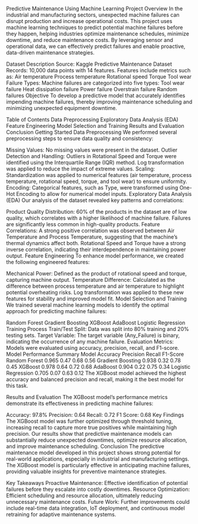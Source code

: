 Predictive Maintenance Using Machine Learning
Project Overview
In the industrial and manufacturing sectors, unexpected machine failures can disrupt production and increase operational costs. This project uses machine learning techniques to predict potential machine failures before they happen, helping industries optimize maintenance schedules, minimize downtime, and reduce maintenance costs. By leveraging sensor and operational data, we can effectively predict failures and enable proactive, data-driven maintenance strategies.

Dataset Description
Source: Kaggle Predictive Maintenance Dataset
Records: 10,000 data points with 14 features.
Features include metrics such as:
Air temperature
Process temperature
Rotational speed
Torque
Tool wear
Failure Types: Machine failures are categorized into five types:
Tool wear failure
Heat dissipation failure
Power failure
Overstrain failure
Random failures
Objective
To develop a predictive model that accurately identifies impending machine failures, thereby improving maintenance scheduling and minimizing unexpected equipment downtime.

Table of Contents
Data Preprocessing
Exploratory Data Analysis (EDA)
Feature Engineering
Model Selection and Training
Results and Evaluation
Conclusion
Getting Started
Data Preprocessing
We performed several preprocessing steps to ensure data quality and consistency:

Missing Values: No missing values were present in the dataset.
Outlier Detection and Handling:
Outliers in Rotational Speed and Torque were identified using the Interquartile Range (IQR) method.
Log transformation was applied to reduce the impact of extreme values.
Scaling:
Standardization was applied to numerical features (air temperature, process temperature, rotational speed, torque, and tool wear) to ensure uniformity.
Encoding:
Categorical features, such as Type, were transformed using One-Hot Encoding to allow for numerical model inputs.
Exploratory Data Analysis (EDA)
Our analysis of the dataset revealed key patterns and correlations:

Product Quality Distribution:
60% of the products in the dataset are of low quality, which correlates with a higher likelihood of machine failure.
Failures are significantly less common in high-quality products.
Feature Correlations:
A strong positive correlation was observed between Air Temperature and Process Temperature, suggesting that the machine’s thermal dynamics affect both.
Rotational Speed and Torque have a strong inverse correlation, indicating their interdependence in maintaining power output.
Feature Engineering
To enhance model performance, we created the following engineered features:

Mechanical Power: Defined as the product of rotational speed and torque, capturing machine output.
Temperature Difference: Calculated as the difference between process temperature and air temperature to highlight potential overheating risks.
Log transformation was applied to these new features for stability and improved model fit.
Model Selection and Training
We trained several machine learning models to identify the optimal approach for predicting machine failures:

Random Forest
Gradient Boosting
XGBoost
AdaBoost
Logistic Regression
Training Process
Train/Test Split: Data was split into 80% training and 20% testing sets.
Target Variable: The target variable (Any_Failure) is binary, indicating the occurrence of any machine failure.
Evaluation Metrics: Models were evaluated using accuracy, precision, recall, and F1-score.
Model Performance Summary
Model	Accuracy	Precision	Recall	F1-Score
Random Forest	0.965	0.47	0.68	0.56
Gradient Boosting	0.938	0.32	0.78	0.45
XGBoost	0.978	0.64	0.72	0.68
AdaBoost	0.904	0.22	0.75	0.34
Logistic Regression	0.705	0.07	0.63	0.12
The XGBoost model achieved the highest accuracy and balanced precision and recall, making it the best model for this task.

Results and Evaluation
The XGBoost model’s performance metrics demonstrate its effectiveness in predicting machine failures:

Accuracy: 97.8%
Precision: 0.64
Recall: 0.72
F1 Score: 0.68
Key Findings
The XGBoost model was further optimized through threshold tuning, increasing recall to capture more true positives while maintaining high precision.
Our results show that predictive maintenance models can substantially reduce unexpected downtimes, optimize resource allocation, and improve maintenance scheduling.
Conclusion
The predictive maintenance model developed in this project shows strong potential for real-world applications, especially in industrial and manufacturing settings. The XGBoost model is particularly effective in anticipating machine failures, providing valuable insights for preventive maintenance strategies.

Key Takeaways
Proactive Maintenance: Effective identification of potential failures before they escalate into costly downtimes.
Resource Optimization: Efficient scheduling and resource allocation, ultimately reducing unnecessary maintenance costs.
Future Work: Further improvements could include real-time data integration, IoT deployment, and continuous model retraining for adaptive maintenance systems.
